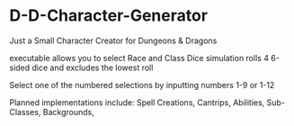 # D-D-Character-Generator
Just a Small Character Creator for Dungeons &amp; Dragons

executable allows you to select Race and Class
Dice simulation rolls 4 6-sided dice and excludes the lowest roll

Select one of the numbered selections by inputting numbers 1-9 or 1-12

Planned implementations include:
Spell Creations,
Cantrips, 
Abilities,
Sub-Classes,
Backgrounds,
